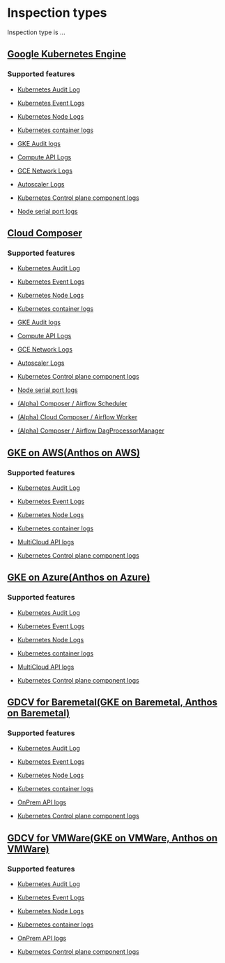 <!-- BEGIN GENERATED PART: inspection-type-header -->
# Inspection types

Inspection type is ...

<!-- END GENERATED PART: inspection-type-header -->

<!-- BEGIN GENERATED PART: inspection-type-element-header-gcp-gke -->
## [Google Kubernetes Engine](#gcp-gke)

### Supported features

<!-- END GENERATED PART: inspection-type-element-header-gcp-gke -->
<!-- BEGIN GENERATED PART: inspection-type-element-header-gcp-gke-k8s_audit -->
* [Kubernetes Audit Log](./features.md#k8s_audit)
<!-- END GENERATED PART: inspection-type-element-header-gcp-gke-k8s_audit -->
<!-- BEGIN GENERATED PART: inspection-type-element-header-gcp-gke-k8s_event -->
* [Kubernetes Event Logs](./features.md#k8s_event)
<!-- END GENERATED PART: inspection-type-element-header-gcp-gke-k8s_event -->
<!-- BEGIN GENERATED PART: inspection-type-element-header-gcp-gke-k8s_node -->
* [Kubernetes Node Logs](./features.md#k8s_node)
<!-- END GENERATED PART: inspection-type-element-header-gcp-gke-k8s_node -->
<!-- BEGIN GENERATED PART: inspection-type-element-header-gcp-gke-k8s_container -->
* [Kubernetes container logs](./features.md#k8s_container)
<!-- END GENERATED PART: inspection-type-element-header-gcp-gke-k8s_container -->
<!-- BEGIN GENERATED PART: inspection-type-element-header-gcp-gke-gke_audit -->
* [GKE Audit logs](./features.md#gke_audit)
<!-- END GENERATED PART: inspection-type-element-header-gcp-gke-gke_audit -->
<!-- BEGIN GENERATED PART: inspection-type-element-header-gcp-gke-compute_api -->
* [Compute API Logs](./features.md#compute_api)
<!-- END GENERATED PART: inspection-type-element-header-gcp-gke-compute_api -->
<!-- BEGIN GENERATED PART: inspection-type-element-header-gcp-gke-gce_network -->
* [GCE Network Logs](./features.md#gce_network)
<!-- END GENERATED PART: inspection-type-element-header-gcp-gke-gce_network -->
<!-- BEGIN GENERATED PART: inspection-type-element-header-gcp-gke-autoscaler -->
* [Autoscaler Logs](./features.md#autoscaler)
<!-- END GENERATED PART: inspection-type-element-header-gcp-gke-autoscaler -->
<!-- BEGIN GENERATED PART: inspection-type-element-header-gcp-gke-k8s_control_plane_component -->
* [Kubernetes Control plane component logs](./features.md#k8s_control_plane_component)
<!-- END GENERATED PART: inspection-type-element-header-gcp-gke-k8s_control_plane_component -->
<!-- BEGIN GENERATED PART: inspection-type-element-header-gcp-gke-serialport -->
* [Node serial port logs](./features.md#serialport)
<!-- END GENERATED PART: inspection-type-element-header-gcp-gke-serialport -->
<!-- BEGIN GENERATED PART: inspection-type-element-header-gcp-composer -->
## [Cloud Composer](#gcp-composer)

### Supported features

<!-- END GENERATED PART: inspection-type-element-header-gcp-composer -->
<!-- BEGIN GENERATED PART: inspection-type-element-header-gcp-composer-k8s_audit -->
* [Kubernetes Audit Log](./features.md#k8s_audit)
<!-- END GENERATED PART: inspection-type-element-header-gcp-composer-k8s_audit -->
<!-- BEGIN GENERATED PART: inspection-type-element-header-gcp-composer-k8s_event -->
* [Kubernetes Event Logs](./features.md#k8s_event)
<!-- END GENERATED PART: inspection-type-element-header-gcp-composer-k8s_event -->
<!-- BEGIN GENERATED PART: inspection-type-element-header-gcp-composer-k8s_node -->
* [Kubernetes Node Logs](./features.md#k8s_node)
<!-- END GENERATED PART: inspection-type-element-header-gcp-composer-k8s_node -->
<!-- BEGIN GENERATED PART: inspection-type-element-header-gcp-composer-k8s_container -->
* [Kubernetes container logs](./features.md#k8s_container)
<!-- END GENERATED PART: inspection-type-element-header-gcp-composer-k8s_container -->
<!-- BEGIN GENERATED PART: inspection-type-element-header-gcp-composer-gke_audit -->
* [GKE Audit logs](./features.md#gke_audit)
<!-- END GENERATED PART: inspection-type-element-header-gcp-composer-gke_audit -->
<!-- BEGIN GENERATED PART: inspection-type-element-header-gcp-composer-compute_api -->
* [Compute API Logs](./features.md#compute_api)
<!-- END GENERATED PART: inspection-type-element-header-gcp-composer-compute_api -->
<!-- BEGIN GENERATED PART: inspection-type-element-header-gcp-composer-gce_network -->
* [GCE Network Logs](./features.md#gce_network)
<!-- END GENERATED PART: inspection-type-element-header-gcp-composer-gce_network -->
<!-- BEGIN GENERATED PART: inspection-type-element-header-gcp-composer-autoscaler -->
* [Autoscaler Logs](./features.md#autoscaler)
<!-- END GENERATED PART: inspection-type-element-header-gcp-composer-autoscaler -->
<!-- BEGIN GENERATED PART: inspection-type-element-header-gcp-composer-k8s_control_plane_component -->
* [Kubernetes Control plane component logs](./features.md#k8s_control_plane_component)
<!-- END GENERATED PART: inspection-type-element-header-gcp-composer-k8s_control_plane_component -->
<!-- BEGIN GENERATED PART: inspection-type-element-header-gcp-composer-serialport -->
* [Node serial port logs](./features.md#serialport)
<!-- END GENERATED PART: inspection-type-element-header-gcp-composer-serialport -->
<!-- BEGIN GENERATED PART: inspection-type-element-header-gcp-composer-airflow_schedule -->
* [(Alpha) Composer / Airflow Scheduler](./features.md#airflow_schedule)
<!-- END GENERATED PART: inspection-type-element-header-gcp-composer-airflow_schedule -->
<!-- BEGIN GENERATED PART: inspection-type-element-header-gcp-composer-airflow_worker -->
* [(Alpha) Cloud Composer / Airflow Worker](./features.md#airflow_worker)
<!-- END GENERATED PART: inspection-type-element-header-gcp-composer-airflow_worker -->
<!-- BEGIN GENERATED PART: inspection-type-element-header-gcp-composer-airflow_dag_processor -->
* [(Alpha) Composer / Airflow DagProcessorManager](./features.md#airflow_dag_processor)
<!-- END GENERATED PART: inspection-type-element-header-gcp-composer-airflow_dag_processor -->
<!-- BEGIN GENERATED PART: inspection-type-element-header-gcp-gke-on-aws -->
## [GKE on AWS(Anthos on AWS)](#gcp-gke-on-aws)

### Supported features

<!-- END GENERATED PART: inspection-type-element-header-gcp-gke-on-aws -->
<!-- BEGIN GENERATED PART: inspection-type-element-header-gcp-gke-on-aws-k8s_audit -->
* [Kubernetes Audit Log](./features.md#k8s_audit)
<!-- END GENERATED PART: inspection-type-element-header-gcp-gke-on-aws-k8s_audit -->
<!-- BEGIN GENERATED PART: inspection-type-element-header-gcp-gke-on-aws-k8s_event -->
* [Kubernetes Event Logs](./features.md#k8s_event)
<!-- END GENERATED PART: inspection-type-element-header-gcp-gke-on-aws-k8s_event -->
<!-- BEGIN GENERATED PART: inspection-type-element-header-gcp-gke-on-aws-k8s_node -->
* [Kubernetes Node Logs](./features.md#k8s_node)
<!-- END GENERATED PART: inspection-type-element-header-gcp-gke-on-aws-k8s_node -->
<!-- BEGIN GENERATED PART: inspection-type-element-header-gcp-gke-on-aws-k8s_container -->
* [Kubernetes container logs](./features.md#k8s_container)
<!-- END GENERATED PART: inspection-type-element-header-gcp-gke-on-aws-k8s_container -->
<!-- BEGIN GENERATED PART: inspection-type-element-header-gcp-gke-on-aws-multicloud_api -->
* [MultiCloud API logs](./features.md#multicloud_api)
<!-- END GENERATED PART: inspection-type-element-header-gcp-gke-on-aws-multicloud_api -->
<!-- BEGIN GENERATED PART: inspection-type-element-header-gcp-gke-on-aws-k8s_control_plane_component -->
* [Kubernetes Control plane component logs](./features.md#k8s_control_plane_component)
<!-- END GENERATED PART: inspection-type-element-header-gcp-gke-on-aws-k8s_control_plane_component -->
<!-- BEGIN GENERATED PART: inspection-type-element-header-gcp-gke-on-azure -->
## [GKE on Azure(Anthos on Azure)](#gcp-gke-on-azure)

### Supported features

<!-- END GENERATED PART: inspection-type-element-header-gcp-gke-on-azure -->
<!-- BEGIN GENERATED PART: inspection-type-element-header-gcp-gke-on-azure-k8s_audit -->
* [Kubernetes Audit Log](./features.md#k8s_audit)
<!-- END GENERATED PART: inspection-type-element-header-gcp-gke-on-azure-k8s_audit -->
<!-- BEGIN GENERATED PART: inspection-type-element-header-gcp-gke-on-azure-k8s_event -->
* [Kubernetes Event Logs](./features.md#k8s_event)
<!-- END GENERATED PART: inspection-type-element-header-gcp-gke-on-azure-k8s_event -->
<!-- BEGIN GENERATED PART: inspection-type-element-header-gcp-gke-on-azure-k8s_node -->
* [Kubernetes Node Logs](./features.md#k8s_node)
<!-- END GENERATED PART: inspection-type-element-header-gcp-gke-on-azure-k8s_node -->
<!-- BEGIN GENERATED PART: inspection-type-element-header-gcp-gke-on-azure-k8s_container -->
* [Kubernetes container logs](./features.md#k8s_container)
<!-- END GENERATED PART: inspection-type-element-header-gcp-gke-on-azure-k8s_container -->
<!-- BEGIN GENERATED PART: inspection-type-element-header-gcp-gke-on-azure-multicloud_api -->
* [MultiCloud API logs](./features.md#multicloud_api)
<!-- END GENERATED PART: inspection-type-element-header-gcp-gke-on-azure-multicloud_api -->
<!-- BEGIN GENERATED PART: inspection-type-element-header-gcp-gke-on-azure-k8s_control_plane_component -->
* [Kubernetes Control plane component logs](./features.md#k8s_control_plane_component)
<!-- END GENERATED PART: inspection-type-element-header-gcp-gke-on-azure-k8s_control_plane_component -->
<!-- BEGIN GENERATED PART: inspection-type-element-header-gcp-gdcv-for-baremetal -->
## [GDCV for Baremetal(GKE on Baremetal, Anthos on Baremetal)](#gcp-gdcv-for-baremetal)

### Supported features

<!-- END GENERATED PART: inspection-type-element-header-gcp-gdcv-for-baremetal -->
<!-- BEGIN GENERATED PART: inspection-type-element-header-gcp-gdcv-for-baremetal-k8s_audit -->
* [Kubernetes Audit Log](./features.md#k8s_audit)
<!-- END GENERATED PART: inspection-type-element-header-gcp-gdcv-for-baremetal-k8s_audit -->
<!-- BEGIN GENERATED PART: inspection-type-element-header-gcp-gdcv-for-baremetal-k8s_event -->
* [Kubernetes Event Logs](./features.md#k8s_event)
<!-- END GENERATED PART: inspection-type-element-header-gcp-gdcv-for-baremetal-k8s_event -->
<!-- BEGIN GENERATED PART: inspection-type-element-header-gcp-gdcv-for-baremetal-k8s_node -->
* [Kubernetes Node Logs](./features.md#k8s_node)
<!-- END GENERATED PART: inspection-type-element-header-gcp-gdcv-for-baremetal-k8s_node -->
<!-- BEGIN GENERATED PART: inspection-type-element-header-gcp-gdcv-for-baremetal-k8s_container -->
* [Kubernetes container logs](./features.md#k8s_container)
<!-- END GENERATED PART: inspection-type-element-header-gcp-gdcv-for-baremetal-k8s_container -->
<!-- BEGIN GENERATED PART: inspection-type-element-header-gcp-gdcv-for-baremetal-onprem_api -->
* [OnPrem API logs](./features.md#onprem_api)
<!-- END GENERATED PART: inspection-type-element-header-gcp-gdcv-for-baremetal-onprem_api -->
<!-- BEGIN GENERATED PART: inspection-type-element-header-gcp-gdcv-for-baremetal-k8s_control_plane_component -->
* [Kubernetes Control plane component logs](./features.md#k8s_control_plane_component)
<!-- END GENERATED PART: inspection-type-element-header-gcp-gdcv-for-baremetal-k8s_control_plane_component -->
<!-- BEGIN GENERATED PART: inspection-type-element-header-gcp-gdcv-for-vmware -->
## [GDCV for VMWare(GKE on VMWare, Anthos on VMWare)](#gcp-gdcv-for-vmware)

### Supported features

<!-- END GENERATED PART: inspection-type-element-header-gcp-gdcv-for-vmware -->
<!-- BEGIN GENERATED PART: inspection-type-element-header-gcp-gdcv-for-vmware-k8s_audit -->
* [Kubernetes Audit Log](./features.md#k8s_audit)
<!-- END GENERATED PART: inspection-type-element-header-gcp-gdcv-for-vmware-k8s_audit -->
<!-- BEGIN GENERATED PART: inspection-type-element-header-gcp-gdcv-for-vmware-k8s_event -->
* [Kubernetes Event Logs](./features.md#k8s_event)
<!-- END GENERATED PART: inspection-type-element-header-gcp-gdcv-for-vmware-k8s_event -->
<!-- BEGIN GENERATED PART: inspection-type-element-header-gcp-gdcv-for-vmware-k8s_node -->
* [Kubernetes Node Logs](./features.md#k8s_node)
<!-- END GENERATED PART: inspection-type-element-header-gcp-gdcv-for-vmware-k8s_node -->
<!-- BEGIN GENERATED PART: inspection-type-element-header-gcp-gdcv-for-vmware-k8s_container -->
* [Kubernetes container logs](./features.md#k8s_container)
<!-- END GENERATED PART: inspection-type-element-header-gcp-gdcv-for-vmware-k8s_container -->
<!-- BEGIN GENERATED PART: inspection-type-element-header-gcp-gdcv-for-vmware-onprem_api -->
* [OnPrem API logs](./features.md#onprem_api)
<!-- END GENERATED PART: inspection-type-element-header-gcp-gdcv-for-vmware-onprem_api -->
<!-- BEGIN GENERATED PART: inspection-type-element-header-gcp-gdcv-for-vmware-k8s_control_plane_component -->
* [Kubernetes Control plane component logs](./features.md#k8s_control_plane_component)
<!-- END GENERATED PART: inspection-type-element-header-gcp-gdcv-for-vmware-k8s_control_plane_component -->

